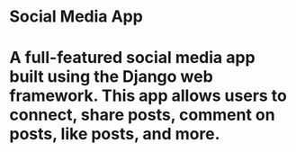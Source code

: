# Social Media App
# A full-featured social media app built using the Django web framework. This app allows users to connect, share posts, comment on posts, like posts, and more.
